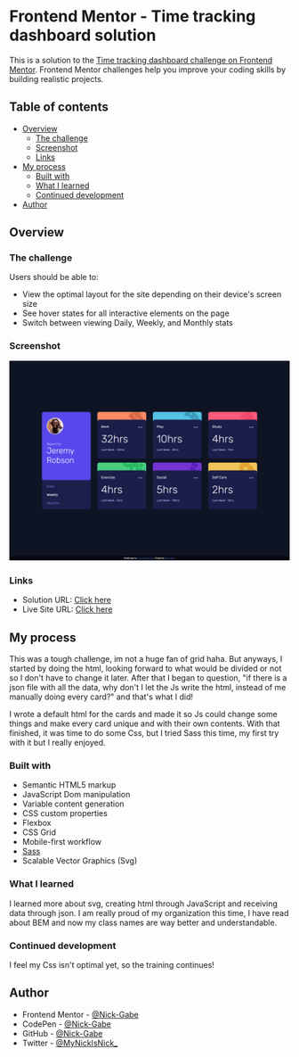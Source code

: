 # Frontend Mentor - Time tracking dashboard solution

This is a solution to the [Time tracking dashboard challenge on Frontend Mentor](https://www.frontendmentor.io/challenges/time-tracking-dashboard-UIQ7167Jw). Frontend Mentor challenges help you improve your coding skills by building realistic projects. 

## Table of contents

- [Overview](#overview)
  - [The challenge](#the-challenge)
  - [Screenshot](#screenshot)
  - [Links](#links)
- [My process](#my-process)
  - [Built with](#built-with)
  - [What I learned](#what-i-learned)
  - [Continued development](#continued-development)
- [Author](#author)

## Overview

### The challenge

Users should be able to:

- View the optimal layout for the site depending on their device's screen size
- See hover states for all interactive elements on the page
- Switch between viewing Daily, Weekly, and Monthly stats

### Screenshot

![Finished version](./design/finished_screenshot.png)

### Links

- Solution URL: [Click here](https://www.frontendmentor.io/challenges/time-tracking-dashboard-UIQ7167Jw/hub/responsive-timetracker-using-grid-js-and-sass-NgGHHSU0_)
- Live Site URL: [Click here](https://nick-gabe.github.io/frontend-timetracking-dashboard/)

## My process

This was a tough challenge, im not a huge fan of grid haha. But anyways, I started by doing the html, looking forward to what would be divided or not so I don't have to change it later. After that I began to question, "if there is a json file with all the data, why don't I let the Js write the html, instead of me manually doing every card?" and that's what I did!

I wrote a default html for the cards and made it so Js could change some things and make every card unique and with their own contents. With that finished, it was time to do some Css, but I tried Sass this time, my first try with it but I really enjoyed.

### Built with

- Semantic HTML5 markup
- JavaScript Dom manipulation
- Variable content generation
- CSS custom properties
- Flexbox
- CSS Grid
- Mobile-first workflow
- [Sass](https://sass-lang.com)
- Scalable Vector Graphics (Svg)

### What I learned

I learned more about svg, creating html through JavaScript and receiving data through json.
I am really proud of my organization this time, I have read about BEM and now my class names are way better and understandable.

### Continued development

I feel my Css isn't optimal yet, so the training continues!

## Author

- Frontend Mentor - [@Nick-Gabe](https://www.frontendmentor.io/profile/Nick-Gabe)
- CodePen - [@Nick-Gabe](https://codepen.io/nick-gabe)
- GitHub - [@Nick-Gabe](https://github.com/Nick-Gabe/)
- Twitter - [@MyNickIsNick_](https://www.twitter.com/MyNickIsNick_)